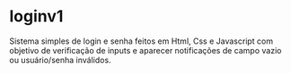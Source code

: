 # loginv1
Sistema simples de login e senha feitos em Html, Css e Javascript com objetivo de verificação de inputs e aparecer notificações de campo vazio ou usuário/senha inválidos.
